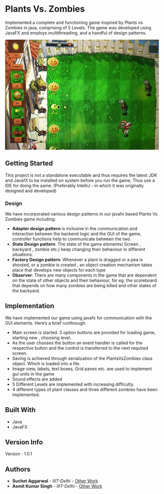 # Plants Vs. Zombies

Implemented a complete and functioning game inspired by Plants vs Zombies in java, comprising of 5 Levels. The game was developed using JavaFX and employs multithreading, and a handful of design patterns.

![Pics](./src/pvz.png)

## Getting Started

This project is not a standalone executable and thus requires the latest JDK and JavafX to be installed on system before you run the game, Thus use a IDE for doing the same. (Preferably IntelliJ - in which it was originally designed and developed)

### Design

We have incorporated various design patterns in our javafx based Plants Vs Zombies game including:
* **Adapter design pattern** is inclusive in the communication and interaction between the backend logic
and the GUI of the game, controller functions help to communicate between the two.
* **State Design pattern**: The state of the game elements( Screen , backyard , zombie etc.) keep
changing their behaviour in different situations.
* **Factory Design pattern**: Whenever a plant is dragged or a pea is shooted, or a zombie is created , an
object creation mechanism takes place that develops new objects for each type
* **Observer**: There are many components in the game that are dependent on the state of other objects
and their behaviour, for eg. the scoreboard that depends on how many zombies are being killed and
other states of the backyard.


## Implementation

We have implemented our game using javafx for communication with the GUI elements. Here’s a brief
runthrough.
* Main screen is started. 3 option buttons are provided for loading game, starting new , choosing level.
* As the user chooses the button an event handler is called for the respective button and the control is
transferred to the next required screen.
* Saving is achieved through serialization of the PlantsVsZombies class object. Which is loaded into a
file.
* Image view, labels, text boxes, Grid panes etc. are used to implement gui units in the game
* Sound effects are added
* 5 Different Levels are implemented with increasing difficulty.
* 4 different types of plant classes and three different zombies have been implemented.

## Built With

* Java 
* JavaFX 

## Version Info

Version : 1.0.1

## Authors

* **Suchet Aggarwal** - *IIIT-Delhi* - [Other Work](https://github.com/Suchet-Agg)
* **Asmit Kumar Singh** - *IIIT-Delhi* - [Other Work](https://github.com/asmitks)
